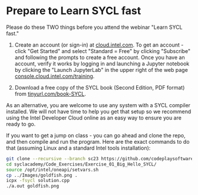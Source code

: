 # Prepare to Learn SYCL fast

Please do these TWO things before you attend the webinar "Learn SYCL fast."

1. Create an account (or sign-in) at [cloud.intel.com](https://cloud.intel.com). To get an account - click "Get Started" and select "Standard = Free" by clicking "Subscribe" and following the prompts to create a free account. Once you have an account, verify it works by logging in and launching a Jupyter notebook by clicking the "Launch JupyterLab" in the upper right of the web page [console.cloud.intel.com/training](https://console.cloud.intel.com/training).

2. Download a free copy of the SYCL book (Second Edition, PDF format) from [tinyurl.com/book-SYCL](https://tinyurl.com/book-SYCL).


As an alternative, you are welcome to use any system with a SYCL compiler installed.  We will not have time to help you get that setup so we recommend using the Intel Developer Cloud online as an easy way to ensure you are ready to go.

If you want to get a jump on class - you can go ahead and clone the repo, and then compile and run the program.  Here are the exact commands to do that (assuming Linux and a standard Intel tools installation):

```bash
git clone --recursive --branch sc23 https://github.com/codeplaysoftware/syclacademy.git
cd syclacademy/Code_Exercises/Exercise_01_Big_Hello_SYCL/
source /opt/intel/oneapi/setvars.sh
cp ../Images/goldfish.png .
icpx -fsycl solution.cpp
./a.out goldfish.png
```
